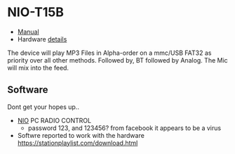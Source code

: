 # NIO-T15B

- [Manual](niodesktop_tb_series.pdf)
- Hardware [details](spec.txt)

The device will play MP3 Files in Alpha-order on a mmc/USB FAT32 as priority over all other methods. Followed by, BT followed by Analog.
The Mic will mix into the feed.


## Software
Dont get your hopes up..

- [NIO](NIO-PC-RADIO-CONTROL.zip) PC RADIO CONTROL
  - password 123, and 123456? from facebook it appears to be a virus
- Softwre reported to work with the hardware https://stationplaylist.com/download.html
